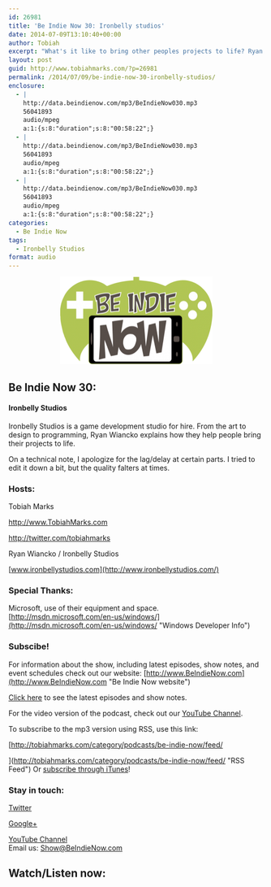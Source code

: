 ```yaml
---
id: 26981
title: 'Be Indie Now 30: Ironbelly studios'
date: 2014-07-09T13:10:40+00:00
author: Tobiah
excerpt: "What's it like to bring other peoples projects to life? Ryan Wiancko explains in Be Indie Now 30: Ironbelly Studios."
layout: post
guid: http://www.tobiahmarks.com/?p=26981
permalink: /2014/07/09/be-indie-now-30-ironbelly-studios/
enclosure:
  - |
    http://data.beindienow.com/mp3/BeIndieNow030.mp3
    56041893
    audio/mpeg
    a:1:{s:8:"duration";s:8:"00:58:22";}
  - |
    http://data.beindienow.com/mp3/BeIndieNow030.mp3
    56041893
    audio/mpeg
    a:1:{s:8:"duration";s:8:"00:58:22";}
  - |
    http://data.beindienow.com/mp3/BeIndieNow030.mp3
    56041893
    audio/mpeg
    a:1:{s:8:"duration";s:8:"00:58:22";}
categories:
  - Be Indie Now
tags:
  - Ironbelly Studios
format: audio
---
```

<p style="text-align: center;">
  <img class="aligncenter" src="/assets/2013/10/BeIndyNowLogo-512h-300x173.png?resize=300%2C172" alt="Be Indie Now 30" width="300" height="172" data-recalc-dims="1" />
</p>

## Be Indie Now 30:

#### Ironbelly Studios

Ironbelly Studios is a game development studio for hire. From the art to design to programming, Ryan Wiancko explains how they help people bring their projects to life.

<!--more-->

On a technical note, I apologize for the lag/delay at certain parts. I tried to edit it down a bit, but the quality falters at times.

### Hosts:

Tobiah Marks
  
<a href="http://www.TobiahMarks.com" target="_blank">http://www.TobiahMarks.com</a>
  
<a title="Tobiah Twitter" href="http://twitter.com/tobiahmarks" target="_blank">http://twitter.com/tobiahmarks</a>

Ryan Wiancko / Ironbelly Studios
  
[www.ironbellystudios.com](http://www.ironbellystudios.com/)

### Special Thanks:

Microsoft, use of their equipment and space. [http://msdn.microsoft.com/en-us/windows/](http://msdn.microsoft.com/en-us/windows/ "Windows Developer Info")

### Subscibe!

For information about the show, including latest episodes, show notes, and event schedules check out our website: [http://www.BeIndieNow.com](http://www.BeIndieNow.com "Be Indie Now website")

[Click here](http://tobiahmarks.com/category/podcasts/be-indie-now/ "Be Indie Now episodes and show notes") to see the latest episodes and show notes.

For the video version of the podcast, check out our <a title="YouTube" href="http://www.youtube.com/channel/UCW6QQfnk1In7woq619zgD0g" target="_blank">YouTube Channel</a>.

To subscribe to the mp3 version using RSS, use this link:
  
[http://tobiahmarks.com/category/podcasts/be-indie-now/feed/
  
](http://tobiahmarks.com/category/podcasts/be-indie-now/feed/ "RSS Feed") Or <a title="iTunes" href="https://itunes.apple.com/us/podcast/be-indie-now/id734501818 " target="_blank">subscribe through iTunes</a>!

### Stay in touch:

<a title="Twitter" href="http://twitter.com/BeIndieNow" target="_blank">Twitter</a>
  
<a href="https://plus.google.com/105885018850238693949" target="_blank" rel="publisher">Google+</a>
  
<a title="YouTube" href="http://www.youtube.com/channel/UCW6QQfnk1In7woq619zgD0g" target="_blank">YouTube Channel<br /> </a>Email us: <Show@BeIndieNow.com>

## Watch/Listen now: